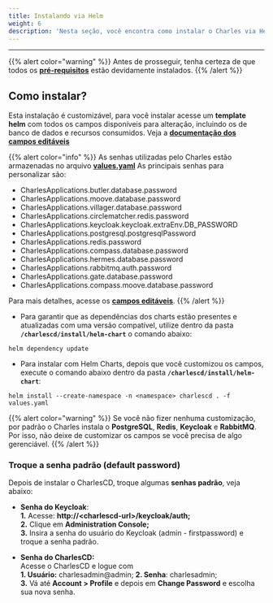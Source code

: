 ```yaml
---
title: Instalando via Helm
weight: 6
description: 'Nesta seção, você encontra como instalar o Charles via Helm.'
---
```


---

{{% alert color="warning" %}}
Antes de prosseguir, tenha certeza de que todos os [**pré-requisitos**](/pt/primeiros-passos/instalando-o-charles/visão-geral/) estão devidamente instalados.
{{% /alert %}}

## **Como instalar?**

Esta instalação é customizável, para você instalar acesse um **template helm** com todos os campos disponíveis para alteração, incluindo os de banco de dados e recursos consumidos. Veja a [**documentação dos campos editáveis**](https://github.com/ZupIT/charlescd/tree/master/install/helm-chart) 

{{% alert color="info" %}}
As senhas utilizadas pelo Charles estão armazenadas no arquivo [**values.yaml**](https://github.com/ZupIT/charlescd/blob/main/install/helm-chart/values.yaml) As principais senhas para personalizar são:

* CharlesApplications.butler.database.password
* CharlesApplications.moove.database.password 
* CharlesApplications.villager.database.password
* CharlesApplications.circlematcher.redis.password
* CharlesApplications.keycloak.keycloak.extraEnv.DB_PASSWORD
* CharlesApplications.postgresql.postgresqlPassword
* CharlesApplications.redis.password
* CharlesApplications.compass.database.password
* CharlesApplications.hermes.database.password
* CharlesApplications.rabbitmq.auth.password
* CharlesApplications.gate.database.password
* CharlesApplications.compass.moove.database.password

Para mais detalhes, acesse os [**campos editáveis**](https://github.com/ZupIT/charlescd/tree/master/install/helm-chart).
{{% /alert %}}

- Para garantir que as dependências dos charts estão presentes e atualizadas com uma versão compatível, utilize dentro da pasta **`/charlescd/install/helm-chart`** o comando abaixo:

```
helm dependency update
```

- Para instalar com Helm Charts, depois que você customizou os campos, execute o comando abaixo dentro da pasta **`/charlescd/install/helm-chart`**: 

```
helm install --create-namespace -n <namespace> charlescd . -f values.yaml
```

{{% alert color="warning" %}}
Se você não fizer nenhuma customização, por padrão o Charles instala o **PostgreSQL**, **Redis**, **Keycloak** e **RabbitMQ**.  Por isso, não deixe de customizar os campos se você precisa de algo gerenciável. 
{{% /alert %}}

### **Troque a senha padrão \(default password\)** 

Depois de instalar o CharlesCD, troque algumas **senhas padrão**, veja abaixo: 

- **Senha do Keycloak**:   
**1.** Acesse: **http://&lt;charlescd-url&gt;/keycloak/auth;**  
**2.** Clique em **Administration Console;**   
**3.**  Insira a senha do usuário do Keycloak \(admin - firstpassword\) e troque a senha padrão.

- **Senha do CharlesCD:**  
Acesse o CharlesCD e logue com  
**1. Usuário:** charlesadmin@admin; 
**2. Senha**: charlesadmin;  
**3.** Vá até **Account &gt; Profile** e depois em **Change Password** e escolha sua nova senha.
